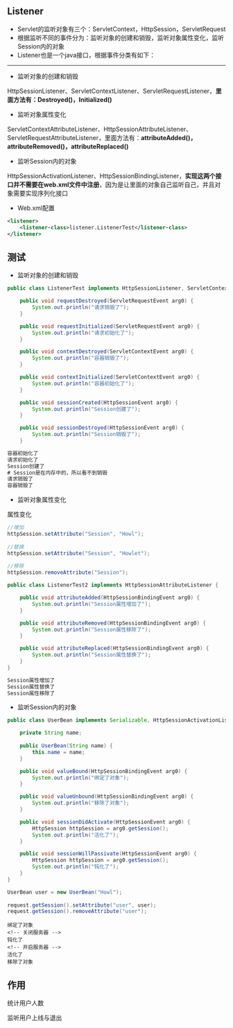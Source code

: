 ## Listener



* Servlet的监听对象有三个：ServletContext，HttpSession，ServletRequest
* 根据监听不同的事件分为：监听对象的创建和销毁，监听对象属性变化，监听Session内的对象
* Listener也是一个java接口，根据事件分类有如下：

****

* 监听对象的创建和销毁

HttpSessionListener、ServletContextListener、ServletRequestListener，**里面方法有：Destroyed()，Initialized()**

* 监听对象属性变化

ServletContextAttributeListener、HttpSessionAttributeListener、ServletRequestAttributeListener，里面方法有：**attributeAdded()，attributeRemoved()，attributeReplaced()**

* 监听Session内的对象

HttpSessionActivationListener、HttpSessionBindingListener，**实现这两个接口并不需要在web.xml文件中注册**，因为是让里面的对象自己监听自己，并且对象需要实现序列化接口







* Web.xml配置

```xml
<listener>
  	<listener-class>listener.ListenerTest</listener-class>
</listener>
```





## 测试



* 监听对象的创建和销毁

```java
public class ListenerTest implements HttpSessionListener, ServletContextListener, ServletRequestListener {

	public void requestDestroyed(ServletRequestEvent arg0) {
		System.out.println("请求销毁了");
	}

	public void requestInitialized(ServletRequestEvent arg0) {
		System.out.println("请求初始化了");
	}

	public void contextDestroyed(ServletContextEvent arg0) {
		System.out.println("容器销毁了");
	}

	public void contextInitialized(ServletContextEvent arg0) {
		System.out.println("容器初始化了");
	}

	public void sessionCreated(HttpSessionEvent arg0) {
		System.out.println("Session创建了");
	}

	public void sessionDestroyed(HttpSessionEvent arg0) {
		System.out.println("Session销毁了");
	}
```

```xml
容器初始化了
请求初始化了
Session创建了
# Session是在内存中的，所以看不到销毁
请求销毁了
容器销毁了
```





* 监听对象属性变化

属性变化

```java
//增加
httpSession.setAttribute("Session", "Howl");
	
//替换
httpSession.setAttribute("Session", "Howlet");
	
//移除
httpSession.removeAttribute("Session");
```

```java
public class ListenerTest2 implements HttpSessionAttributeListener {

	public void attributeAdded(HttpSessionBindingEvent arg0) {
		System.out.println("Session属性增加了");
	}

	public void attributeRemoved(HttpSessionBindingEvent arg0) {
		System.out.println("Session属性移除了");
	}

	public void attributeReplaced(HttpSessionBindingEvent arg0) {
		System.out.println("Session属性替换了");
	}
}    
```

```xml
Session属性增加了
Session属性替换了
Session属性移除了
```





* 监听Session内的对象

```java
public class UserBean implements Serializable, HttpSessionActivationListener, HttpSessionBindingListener {

	private String name;
	
	public UserBean(String name) {
		this.name = name;
	}

	public void valueBound(HttpSessionBindingEvent arg0) {
		System.out.println("绑定了对象");
	}

	public void valueUnbound(HttpSessionBindingEvent arg0) {
		System.out.println("移除了对象");
	}

	public void sessionDidActivate(HttpSessionEvent arg0) {
		HttpSession httpSession = arg0.getSession();
        System.out.println("活化了");
	}

	public void sessionWillPassivate(HttpSessionEvent arg0) {
		HttpSession httpSession = arg0.getSession();
        System.out.println("钝化了");
	}
}    
```

```java
UserBean user = new UserBean("Howl");
	
request.getSession().setAttribute("user", user);
request.getSession().removeAttribute("user");
```

```web
绑定了对象
<!-- 关闭服务器 -->
钝化了
<!-- 开启服务器 -->
活化了
移除了对象
```





## 作用

统计用户人数

监听用户上线与退出